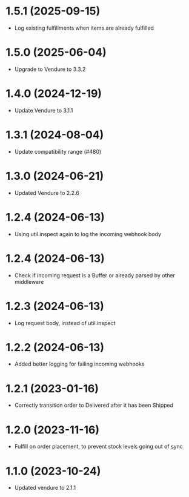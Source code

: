 # 1.5.1 (2025-09-15)

- Log existing fulfillments when items are already fulfilled

# 1.5.0 (2025-06-04)

- Upgrade to Vendure to 3.3.2

# 1.4.0 (2024-12-19)

- Update Vendure to 3.1.1

# 1.3.1 (2024-08-04)

- Update compatibility range (#480)

# 1.3.0 (2024-06-21)

- Updated Vendure to 2.2.6

# 1.2.4 (2024-06-13)

- Using util.inspect again to log the incoming webhook body

# 1.2.4 (2024-06-13)

- Check if incoming request is a Buffer or already parsed by other middleware

# 1.2.3 (2024-06-13)

- Log request body, instead of util.inspect

# 1.2.2 (2024-06-13)

- Added better logging for failing incoming webhooks

# 1.2.1 (2023-01-16)

- Correctly transition order to Delivered after it has been Shipped

# 1.2.0 (2023-11-16)

- Fulfill on order placement, to prevent stock levels going out of sync

# 1.1.0 (2023-10-24)

- Updated vendure to 2.1.1
